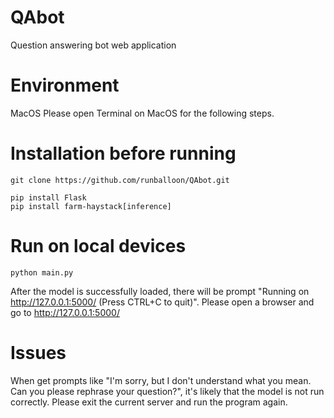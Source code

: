 # QAbot
Question answering bot web application

# Environment
MacOS
Please open Terminal on MacOS for the following steps.

# Installation before running
```
git clone https://github.com/runballoon/QAbot.git
```
```
pip install Flask
pip install farm-haystack[inference]
```

# Run on local devices
```
python main.py
```
After the model is successfully loaded, there will be prompt "Running on http://127.0.0.1:5000/ (Press CTRL+C to quit)".
Please open a browser and go to http://127.0.0.1:5000/

# Issues
When get prompts like "I'm sorry, but I don't understand what you mean. Can you please rephrase your question?", it's likely that the model is not run correctly. Please exit the current server and run the program again.
